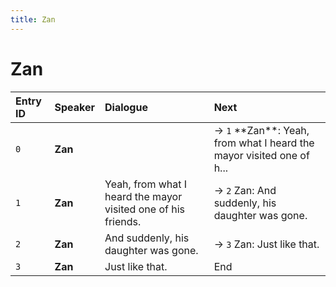 ```yaml
---
title: Zan
---
```


# Zan


| Entry ID | Speaker | Dialogue | Next |
| :------- | :------ | :------- | :------------ |
| `0` | **Zan** |  | → `1` \*\*Zan\*\*: Yeah, from what I heard the mayor visited one of h\.\.\. |
| `1` | **Zan** | Yeah, from what I heard the mayor visited one of his friends\. | → `2` Zan: And suddenly, his daughter was gone\. |
| `2` | **Zan** | And suddenly, his daughter was gone\. | → `3` Zan: Just like that\. |
| `3` | **Zan** | Just like that\. | End |
